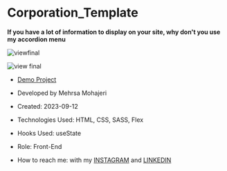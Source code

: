 # Corporation_Template

**If you have a lot of information to display on your site, why don't you use my accordion menu**

![viewfinal]()

![view final]()

- [Demo Project]()

- Developed by Mehrsa Mohajeri

- Created: 2023-09-12

- Technologies Used: HTML, CSS, SASS, Flex

- Hooks Used: useState 

- Role: Front-End

- How to reach me: with my [INSTAGRAM](https://www.instagram.com/mehrsa_mohajeri_developer) and [LINKEDIN](https://www.linkedin.com/in/mehrsa_mohajeri_developer)
